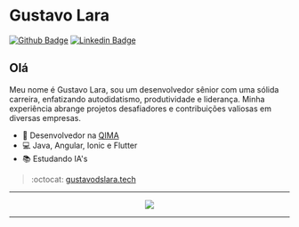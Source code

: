 # Gustavo Lara 
[![Github Badge](https://img.shields.io/badge/-Github-000?style=flat-square&logo=Github&logoColor=white&link=https://github.com/gustavodslara)](https://github.com/gustavodslara)
[![Linkedin Badge](https://img.shields.io/badge/-LinkedIn-blue?style=flat-square&logo=Linkedin&logoColor=white&link=https://www.linkedin.com/in/gustavodslara)](https://www.linkedin.com/in/gustavodslara/)

## Olá
Meu nome é Gustavo Lara, sou um desenvolvedor sênior com uma sólida carreira, enfatizando autodidatismo, produtividade e liderança.
Minha experiência abrange projetos desafiadores e contribuições valiosas em diversas empresas.

- :office: Desenvolvedor na [QIMA](https://www.qima.com/)
- :computer: Java, Angular, Ionic e Flutter
- :books: Estudando IA's

> :octocat: [gustavodslara.tech](https://gustavodslara.tech)

---

<div align="center">
  <meta http-equiv="Cache-Control" content="no-cache, no-store, must-revalidate">
  <img src="https://southamerica-east1-gcpjavamemes.cloudfunctions.net/gcpmemesdedev">
</div>

---
